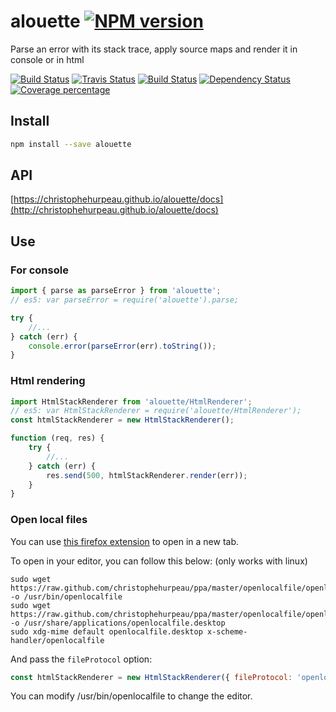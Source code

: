 # alouette [![NPM version][npm-image]][npm-url]

Parse an error with its stack trace, apply source maps and render it in console or in html


[![Build Status][circleci-status-image]][circleci-status-url]
[![Travis Status][travisci-status-image]][travisci-status-url]
[![Build Status][build-status-image]][build-status-url]
[![Dependency Status][daviddm-image]][daviddm-url]
[![Coverage percentage][coverage-image]][coverage-url]

## Install

```sh
npm install --save alouette
```


## API

[https://christophehurpeau.github.io/alouette/docs](http://christophehurpeau.github.io/alouette/docs)


## Use

### For console

```js
import { parse as parseError } from 'alouette';
// es5: var parseError = require('alouette').parse;

try {
    //...
} catch (err) {
    console.error(parseError(err).toString());
}
```

### Html rendering

```js
import HtmlStackRenderer from 'alouette/HtmlRenderer';
// es5: var HtmlStackRenderer = require('alouette/HtmlRenderer');
const htmlStackRenderer = new HtmlStackRenderer();

function (req, res) {
    try {
        //...
    } catch (err) {
        res.send(500, htmlStackRenderer.render(err));
    }
}

```

### Open local files

You can use [this firefox extension](https://addons.mozilla.org/en-US/firefox/addon/locallink/) to open in a new tab.

To open in your editor, you can follow this below: (only works with linux)

```
sudo wget https://raw.github.com/christophehurpeau/ppa/master/openlocalfile/openlocalfile -o /usr/bin/openlocalfile
sudo wget https://raw.github.com/christophehurpeau/ppa/master/openlocalfile/openlocalfile.desktop -o /usr/share/applications/openlocalfile.desktop
sudo xdg-mime default openlocalfile.desktop x-scheme-handler/openlocalfile
```

And pass the `fileProtocol` option:
```js
const htmlStackRenderer = new HtmlStackRenderer({ fileProtocol: 'openlocalfile' });
```

You can modify /usr/bin/openlocalfile to change the editor.


[npm-image]: https://img.shields.io/npm/v/alouette.svg?style=flat-square
[npm-url]: https://npmjs.org/package/alouette
[daviddm-image]: https://david-dm.org/christophehurpeau/alouette.svg?style=flat-square
[daviddm-url]: https://david-dm.org/christophehurpeau/alouette
[build-status-image]: https://img.shields.io/circleci/project/christophehurpeau/alouette/master.svg?style=flat-square
[build-status-url]: https://circleci.com/gh/christophehurpeau/alouette

[circleci-status-image]: https://img.shields.io/circleci/project/christophehurpeau/alouette/master.svg?style=flat-square
[circleci-status-url]: https://circleci.com/gh/christophehurpeau/alouette
[travisci-status-image]: https://img.shields.io/travisci/project/christophehurpeau/alouette/master.svg?style=flat-square
[travisci-status-url]: https://travis-ci.org/christophehurpeau/alouette
[coverage-image]: https://codecov.io/gh/christophehurpeau/alouette/branch/master/graph/badge.svg?style=flat-square
[coverage-url]: https://codecov.io/gh/christophehurpeau/alouette
